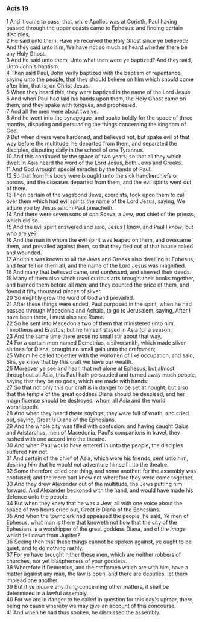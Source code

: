 ### Acts 19

1 And it came to pass, that, while Apollos was at Corinth, Paul having passed through the upper coasts came to Ephesus: and finding certain disciples,  
2 He said unto them, Have ye received the Holy Ghost since ye believed? And they said unto him, We have not so much as heard whether there be any Holy Ghost.  
3 And he said unto them, Unto what then were ye baptized? And they said, Unto John's baptism.  
4 Then said Paul, John verily baptized with the baptism of repentance, saying unto the people, that they should believe on him which should come after him, that is, on Christ Jesus.  
5 When they heard *this*, they were baptized in the name of the Lord Jesus.  
6 And when Paul had laid *his* hands upon them, the Holy Ghost came on them; and they spake with tongues, and prophesied.  
7 And all the men were about twelve.  
8 And he went into the synagogue, and spake boldly for the space of three months, disputing and persuading the things concerning the kingdom of God.  
9 But when divers were hardened, and believed not, but spake evil of that way before the multitude, he departed from them, and separated the disciples, disputing daily in the school of one Tyrannus.  
10 And this continued by the space of two years; so that all they which dwelt in Asia heard the word of the Lord Jesus, both Jews and Greeks.  
11 And God wrought special miracles by the hands of Paul:  
12 So that from his body were brought unto the sick handkerchiefs or aprons, and the diseases departed from them, and the evil spirits went out of them.  
13 Then certain of the vagabond Jews, exorcists, took upon them to call over them which had evil spirits the name of the Lord Jesus, saying, We adjure you by Jesus whom Paul preacheth.  
14 And there were seven sons of *one* Sceva, a Jew, *and* chief of the priests, which did so.  
15 And the evil spirit answered and said, Jesus I know, and Paul I know; but who are ye?  
16 And the man in whom the evil spirit was leaped on them, and overcame them, and prevailed against them, so that they fled out of that house naked and wounded.  
17 And this was known to all the Jews and Greeks also dwelling at Ephesus; and fear fell on them all, and the name of the Lord Jesus was magnified.  
18 And many that believed came, and confessed, and shewed their deeds.  
19 Many of them also which used curious arts brought their books together, and burned them before all *men*: and they counted the price of them, and found *it* fifty thousand *pieces* of silver.  
20 So mightily grew the word of God and prevailed.  
21 After these things were ended, Paul purposed in the spirit, when he had passed through Macedonia and Achaia, to go to Jerusalem, saying, After I have been there, I must also see Rome.  
22 So he sent into Macedonia two of them that ministered unto him, Timotheus and Erastus; but he himself stayed in Asia for a season.  
23 And the same time there arose no small stir about that way.  
24 For a certain *man* named Demetrius, a silversmith, which made silver shrines for Diana, brought no small gain unto the craftsmen;  
25 Whom he called together with the workmen of like occupation, and said, Sirs, ye know that by this craft we have our wealth.  
26 Moreover ye see and hear, that not alone at Ephesus, but almost throughout all Asia, this Paul hath persuaded and turned away much people, saying that they be no gods, which are made with hands:  
27 So that not only this our craft is in danger to be set at nought; but also that the temple of the great goddess Diana should be despised, and her magnificence should be destroyed, whom all Asia and the world worshippeth.  
28 And when they heard *these sayings*, they were full of wrath, and cried out, saying, Great *is* Diana of the Ephesians.  
29 And the whole city was filled with confusion: and having caught Gaius and Aristarchus, men of Macedonia, Paul's companions in travel, they rushed with one accord into the theatre.  
30 And when Paul would have entered in unto the people, the disciples suffered him not.  
31 And certain of the chief of Asia, which were his friends, sent unto him, desiring *him* that he would not adventure himself into the theatre.  
32 Some therefore cried one thing, and some another: for the assembly was confused; and the more part knew not wherefore they were come together.  
33 And they drew Alexander out of the multitude, the Jews putting him forward. And Alexander beckoned with the hand, and would have made his defence unto the people.  
34 But when they knew that he was a Jew, all with one voice about the space of two hours cried out, Great *is* Diana of the Ephesians.  
35 And when the townclerk had appeased the people, he said, *Ye* men of Ephesus, what man is there that knoweth not how that the city of the Ephesians is a worshipper of the great goddess Diana, and of the *image* which fell down from Jupiter?  
36 Seeing then that these things cannot be spoken against, ye ought to be quiet, and to do nothing rashly.  
37 For ye have brought hither these men, which are neither robbers of churches, nor yet blasphemers of your goddess.  
38 Wherefore if Demetrius, and the craftsmen which are with him, have a matter against any man, the law is open, and there are deputies: let them implead one another.  
39 But if ye inquire any thing concerning other matters, it shall be determined in a lawful assembly.  
40 For we are in danger to be called in question for this day's uproar, there being no cause whereby we may give an account of this concourse.  
41 And when he had thus spoken, he dismissed the assembly.  
